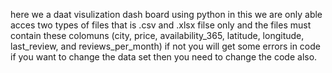 here we a daat visulization dash board using python in this we are only able acces two types of files that is .csv and .xlsx filse only and the files must contain these colomuns 
(city, price, availability_365, latitude, longitude, last_review, and reviews_per_month) if not you will get some errors in code if you want to change the data set then you need to change the code also.
